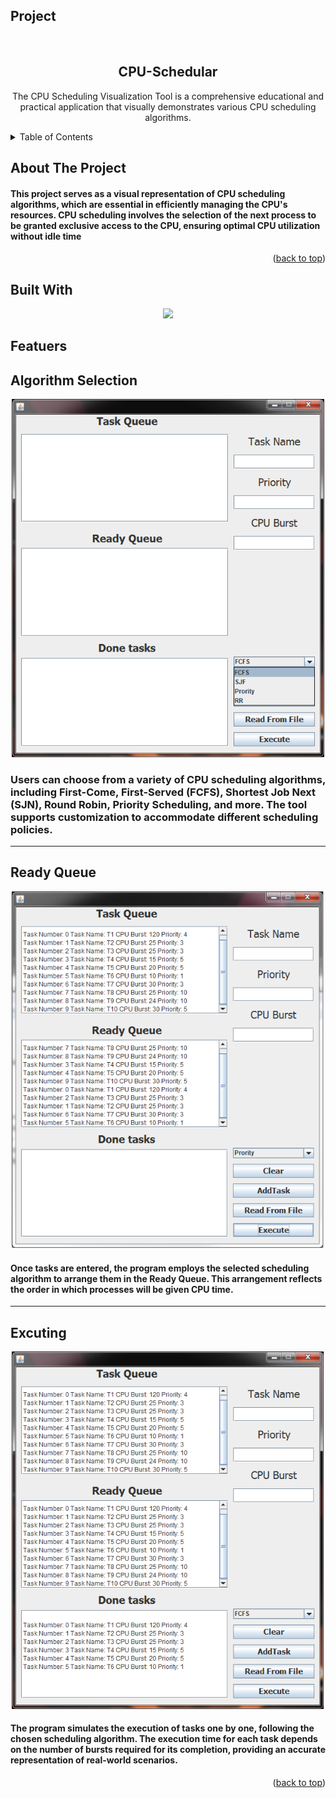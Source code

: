 ## Project

<br />

<div align="center">
  <h2 align="center">CPU-Schedular</h2>

  <p align="center">
    The CPU Scheduling Visualization Tool is a comprehensive educational and practical application that visually demonstrates various CPU scheduling algorithms.
  </p>
</div>

<details>
  <summary>Table of Contents</summary>
  <ol>
    <li>
      <a href="#about-the-project">About The Project</a>
      <ul>
        <li><a href="#built-with">Built With</a></li>
        <li><a href="#built-with">Featuers</a></li>
    </li>
    <li><a href="#license">License</a></li>
  </ol>
</details>
        
## About The Project



<h4>
  <p>
  This project serves as a visual representation of CPU scheduling algorithms, which are essential in efficiently managing the CPU's resources. CPU scheduling involves the selection of the next process to be granted exclusive access to the CPU, ensuring optimal CPU utilization without idle time
</h4>


<p align="right">(<a href="#Project">back to top</a>)</p>


## Built With

<p align="center">
  <a href="https://skillicons.dev">
    <img src="https://skillicons.dev/icons?i=java" />
  </a>
</p>






## Featuers

<h2>Algorithm Selection  </h2>
<p align="center">
<img src="https://github.com/404dn/CPU-Schedular/blob/master/Pictures/selecting%20algorithm.png" alt="drawing" width="500"/>
</p>

<h3>
  <p>
  Users can choose from a variety of CPU scheduling algorithms, including First-Come, First-Served (FCFS), Shortest Job Next (SJN), Round Robin, Priority Scheduling, and more. The tool supports customization to accommodate different scheduling policies.
</h3>

----


<h2>Ready Queue</h2>
<p align="center">
<img src="https://github.com/404dn/CPU-Schedular/blob/master/Pictures/ready%20qeue.png" alt="drawing" width="500"/>
</p>
<h4>
  <p>
  Once tasks are entered, the program employs the selected scheduling algorithm to arrange them in the Ready Queue. This arrangement reflects the order in which processes will be given CPU time.
</h4>

----

<h2>Excuting</h2>
<p align="center">
<img src="https://github.com/404dn/CPU-Schedular/blob/master/Pictures/excuting.png" alt="drawing" width="500"/>
</p>

<h4>
  <p>
  The program simulates the execution of tasks one by one, following the chosen scheduling algorithm. The execution time for each task depends on the number of bursts required for its completion, providing an accurate representation of real-world scenarios.
</h4>


<p align="right">(<a href="#Project">back to top</a>)</p>













